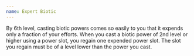 ```yaml
---
name: Expert Biotic
---
```

By 6th level, casting biotic powers comes so easily to you that it expends only a fraction of your efforts. When you
cast a biotic power of 2nd level or higher using a power slot, you regain one expended power slot. The slot you regain
must be of a level lower than the power you cast.

